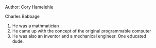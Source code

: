 Author: Cory Hamelehle

Charles Babbage

1. He was a mathmatician
2. He came up with the concept of the original programmable computer
3. He was also an inventor and a mechanical engineer. One educated dude.
